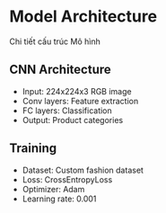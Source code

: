 # Model Architecture
 Chi tiết cấu trúc Mô hình

## CNN Architecture
- Input: 224x224x3 RGB image
- Conv layers: Feature extraction
- FC layers: Classification
- Output: Product categories

## Training
- Dataset: Custom fashion dataset
- Loss: CrossEntropyLoss
- Optimizer: Adam
- Learning rate: 0.001